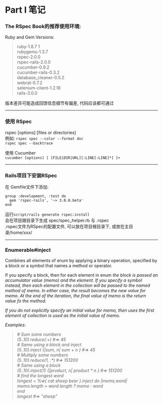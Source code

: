 # Part I 笔记

### The RSpec Book的推荐使用环境:

Ruby and Gem Versions:    
> ruby-1.8.7 1  
> rubygems-1.3.7  
> rspec-2.0.0  
> rspec-rails-2.0.0  
> cucumber-0.9.2  
> cucumber-rails-0.3.2  
> database_cleaner-0.5.2  
> webrat-0.7.2  
> selenium-client-1.2.18  
> rails-3.0.0  

版本差异可能造成回馈信息细节有偏差, 代码应该都可通过

***

### 使用 RSpec
rspec [options] [files or directories]  
例如:  `rspec spec --color --format doc`  
      `rspec spec --backtrace`  
      
使用 Cucumber  
`cucumber [options] [ [FILE|DIR|URL][:LINE[:LINE]*] ]+`  

***

### Rails项目下安装RSpec
在 Gemfile文件下添加:  

>
    group :development, :test do
      gem 'rspec-rails', '~> 3.0.0.beta'
    end

运行`script/rails generate rspec:install`  
会在项目跟目录下生成 spec/spec_helper.rb 与 .rspec  
.rspec文件为RSpec的配置文件, 可以放在项目根目录下, 或放在主目录/home/xxx/

***

### Enumerable#inject  
Combines all elements of enum by applying a binary operation, specified by a block or a symbol that names a method or operator.

If you specify a block, then for each element in enum<i> the block is passed an accumulator value (<i>memo) and the element. If you specify a symbol instead, then each element in the collection will be passed to the named method of memo. In either case, the result becomes the new value for memo. At the end of the iteration, the final value of memo is the return value fo the method.

If you do not explicitly specify an initial value for memo, then uses the first element of collection is used as the initial value of memo.

Examples:

>\# Sum some numbers  
(5..10).reduce(:+)                            #=> 45  
\# Same using a block and inject  
(5..10).inject {|sum, n| sum + n }            #=> 45  
\# Multiply some numbers  
(5..10).reduce(1, :*)                         #=> 151200  
\# Same using a block  
(5..10).inject(1) {|product, n| product * n } #=> 151200  
\# find the longest word  
longest = %w{ cat sheep bear }.inject do |memo,word|  
   memo.length > word.length ? memo : word  
end  
longest                                       #=> "sheep"  
